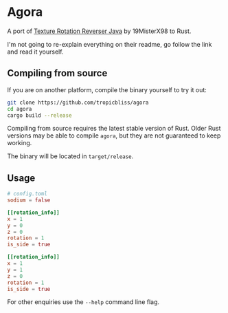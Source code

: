 # Agora

A port of [Texture Rotation Reverser Java](https://github.com/19MisterX98/TextureRotations) by 19MisterX98 to Rust.

I'm not going to re-explain everything on their readme, go follow the link and read it yourself.

## Compiling from source

If you are on another platform, compile the binary yourself to try it out:

```sh
git clone https://github.com/tropicbliss/agora
cd agora
cargo build --release
```

Compiling from source requires the latest stable version of Rust. Older Rust versions may be able to compile `agora`, but they are not guaranteed to keep working.

The binary will be located in `target/release`.

## Usage

```toml
# config.toml
sodium = false

[[rotation_info]]
x = 1
y = 0
z = 0
rotation = 1
is_side = true

[[rotation_info]]
x = 1
y = 1
z = 0
rotation = 1
is_side = true
```

For other enquiries use the `--help` command line flag.
